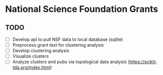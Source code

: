 # National Science Foundation Grants

## TODO

* [ ] Develop api to pull NSF data to local database (sqlite)
* [ ] Preprocess grant text for clustering analysis
* [ ] Develop clustering analysis
* [ ] Visualize clusters
* [ ] Analyze clusters and pubs via topological data analysis (https://scikit-tda.org/index.html)
